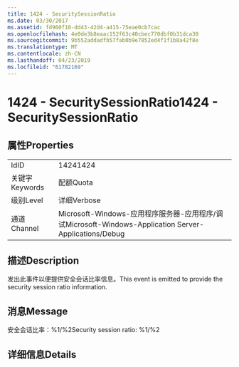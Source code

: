 ```yaml
---
title: 1424 - SecuritySessionRatio
ms.date: 03/30/2017
ms.assetid: fd960f10-dd43-42d4-a415-75eae0cb7cac
ms.openlocfilehash: 4e0de3b8eaac152f63c40cbec770dbf0b31dca30
ms.sourcegitcommit: 9b552addadfb57fab0b9e7852ed4f1f1b8a42f8e
ms.translationtype: MT
ms.contentlocale: zh-CN
ms.lasthandoff: 04/23/2019
ms.locfileid: "61782169"
---
```

# <a name="1424---securitysessionratio"></a><span data-ttu-id="c39e6-102">1424 - SecuritySessionRatio</span><span class="sxs-lookup"><span data-stu-id="c39e6-102">1424 - SecuritySessionRatio</span></span>
## <a name="properties"></a><span data-ttu-id="c39e6-103">属性</span><span class="sxs-lookup"><span data-stu-id="c39e6-103">Properties</span></span>  
  
|||  
|-|-|  
|<span data-ttu-id="c39e6-104">Id</span><span class="sxs-lookup"><span data-stu-id="c39e6-104">ID</span></span>|<span data-ttu-id="c39e6-105">1424</span><span class="sxs-lookup"><span data-stu-id="c39e6-105">1424</span></span>|  
|<span data-ttu-id="c39e6-106">关键字</span><span class="sxs-lookup"><span data-stu-id="c39e6-106">Keywords</span></span>|<span data-ttu-id="c39e6-107">配额</span><span class="sxs-lookup"><span data-stu-id="c39e6-107">Quota</span></span>|  
|<span data-ttu-id="c39e6-108">级别</span><span class="sxs-lookup"><span data-stu-id="c39e6-108">Level</span></span>|<span data-ttu-id="c39e6-109">详细</span><span class="sxs-lookup"><span data-stu-id="c39e6-109">Verbose</span></span>|  
|<span data-ttu-id="c39e6-110">通道</span><span class="sxs-lookup"><span data-stu-id="c39e6-110">Channel</span></span>|<span data-ttu-id="c39e6-111">Microsoft-Windows-应用程序服务器-应用程序/调试</span><span class="sxs-lookup"><span data-stu-id="c39e6-111">Microsoft-Windows-Application Server-Applications/Debug</span></span>|  
  
## <a name="description"></a><span data-ttu-id="c39e6-112">描述</span><span class="sxs-lookup"><span data-stu-id="c39e6-112">Description</span></span>  
 <span data-ttu-id="c39e6-113">发出此事件以便提供安全会话比率信息。</span><span class="sxs-lookup"><span data-stu-id="c39e6-113">This event is emitted to provide the security session ratio information.</span></span>  
  
## <a name="message"></a><span data-ttu-id="c39e6-114">消息</span><span class="sxs-lookup"><span data-stu-id="c39e6-114">Message</span></span>  
 <span data-ttu-id="c39e6-115">安全会话比率：%1/%2</span><span class="sxs-lookup"><span data-stu-id="c39e6-115">Security session ratio: %1/%2</span></span>  
  
## <a name="details"></a><span data-ttu-id="c39e6-116">详细信息</span><span class="sxs-lookup"><span data-stu-id="c39e6-116">Details</span></span>
